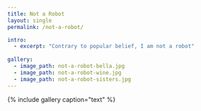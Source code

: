 ```yaml
---
title: Not a Robot
layout: single
permalink: /not-a-robot/

intro:
  - excerpt: "Contrary to popular belief, I am not a robot"
  
gallery:
  - image_path: not-a-robot-bella.jpg
  - image_path: not-a-robot-wine.jpg
  - image_path: not-a-robot-sisters.jpg
---
```


{% include gallery caption="text" %}
